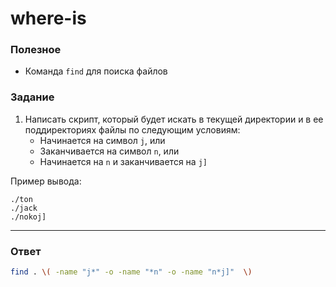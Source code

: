 # where-is

### Полезное

- Команда `find` для поиска файлов

### Задание

1. Написать скрипт, который будет искать в текущей директории и в ее поддиректориях файлы по следующим условиям:
   - Начинается на символ `j`, или
   - Заканчивается на символ `n`, или
   - Начинается на `n` и заканчивается на `j]`

Пример вывода:

```
./ton
./jack
./nokoj]
```

---

### Ответ

```bash
find . \( -name "j*" -o -name "*n" -o -name "n*j]"  \)
```
